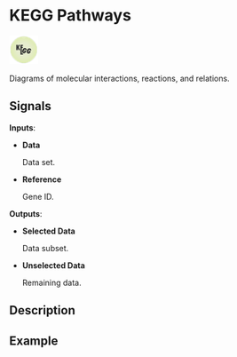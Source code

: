 KEGG Pathways
=============

![KEGG widget icon](icons/kegg-pathways.png)

Diagrams of molecular interactions, reactions, and relations.

Signals
-------

**Inputs**:

- **Data**

  Data set.

- **Reference**

  Gene ID.

**Outputs**:

- **Selected Data**

  Data subset.

- **Unselected Data**

  Remaining data.

Description
-----------

Example
-------
